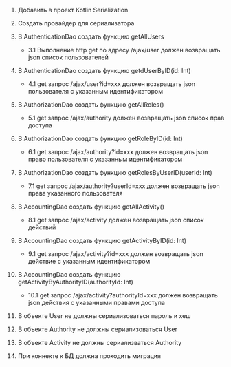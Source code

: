 1. Добавить в проект Kotlin Serialization

2. Создать провайдер для сериализатора

3. В AuthenticationDao создать функцию getAllUsers
    + 3.1 Выполнение http get по адресу /ajax/user должен возвращать json список пользователей

4. В AuthenticationDao создать функцию getdUserByID(id: Int)
    + 4.1 get запрос /ajax/user?id=xxx должен возвращать json пользователя с указанным идентификатором

5. В AuthorizationDao создать функцию getAllRoles()
    + 5.1 get запрос /ajax/authority должен возвращать json список прав доступа

6. В AuthorizationDao создать функцию getRoleByID(id: Int)
    + 6.1 get запрос /ajax/authority?id=xxx должен возвращать json право пользователя с указанным идентификатором

7. В AuthorizationDao создать функцию getRolesByUserID(userId: Int)
    + 7.1 get запрос /ajax/authority?userId=xxx должен возвращать json права указанного пользователя

8. В AccountingDao создать функцию getAllActivity()
    + 8.1 get запрос /ajax/activity должен возвращать json список действий

9. В AccountingDao создать функцию  getActivityByID(id: Int)
    + 9.1 get запрос /ajax/activity?id=xxx должен возвращать json действие с указанным идентификатором

10. В AccountingDao создать функцию getActivityByAuthorityID(authorityId: Int)
    + 10.1 get запрос /ajax/activity?authorityId=xxx должен возвращать json действия с указанными правами доступа

11. В объекте User не должны сериализоваться пароль и хеш

12. В объекте Authority не должны сериализоваться User

13. В объекте Activity не должны сериализваться Authority

14. При коннекте к БД должна проходить миграция